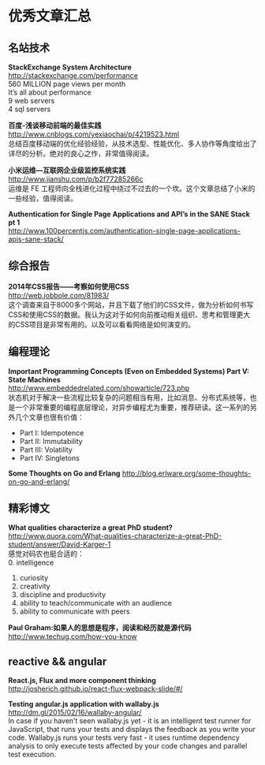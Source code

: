 优秀文章汇总
========

## 名站技术

**StackExchange System Architecture**  
http://stackexchange.com/performance  
560 MILLION page views per month  
It’s all about performance  
9 web servers  
4 sql servers  

**百度-浅谈移动前端的最佳实践**  
http://www.cnblogs.com/yexiaochai/p/4219523.html  
总结百度移动端的优化经验经验，从技术选型、性能优化、多人协作等角度给出了详尽的分析。绝对的良心之作，非常值得阅读。


**小米运维—互联网企业级监控系统实践**  
http://www.jianshu.com/p/b2f77285266c  
运维是 FE 工程师向全栈进化过程中绕过不过去的一个坎。这个文章总结了小米的一些经验，值得阅读。

**Authentication for Single Page Applications and API’s in the SANE Stack pt 1**  
http://www.100percentjs.com/authentication-single-page-applications-apis-sane-stack/  

## 综合报告

**2014年CSS报告——考察如何使用CSS**  
http://web.jobbole.com/81983/  
这个调查来自于8000多个网站，并且下载了他们的CSS文件，做为分析如何书写CSS和使用CSS的数据。我认为这对于如何向前推动相关组织、思考和管理更大的CSS项目是非常有用的。以及可以看看网络是如何演变的。

## 编程理论

**Important Programming Concepts (Even on Embedded Systems) Part V: State Machines**  
http://www.embeddedrelated.com/showarticle/723.php  
状态机对于解决一些流程比较复杂的问题相当有用，比如消息、分布式系统等，也是一个非常重要的编程底层理论，对异步编程尤为重要，推荐研读。这一系列的另外几个文章也很有价值：  

- Part I: Idempotence  
- Part II: Immutability  
- Part III: Volatility  
- Part IV: Singletons  


**Some Thoughts on Go and Erlang**
http://blog.erlware.org/some-thoughts-on-go-and-erlang/  

## 精彩博文

**What qualities characterize a great PhD student?**  
http://www.quora.com/What-qualities-characterize-a-great-PhD-student/answer/David-Karger-1  
感觉对码农也挺合适的：  
0. intelligence  
1. curiosity  
2. creativity  
3. discipline and productivity  
4. ability to teach/communicate with an audience  
5. ability to communicate with peers  


**Paul Graham:如果人的思想是程序，阅读和经历就是源代码**  
http://www.techug.com/how-you-know  

## reactive && angular

**React.js, Flux and more component thinking**  
http://josherich.github.io/react-flux-webpack-slide/#/  

**Testing angular.js application with wallaby.js**  
http://dm.gl/2015/02/16/wallaby-angular/  
In case if you haven’t seen wallaby.js yet - it is an intelligent test runner for JavaScript, that runs your tests and displays the feedback as you write your code. Wallaby.js runs your tests very fast - it uses runtime dependency analysis to only execute tests affected by your code changes and parallel test execution.